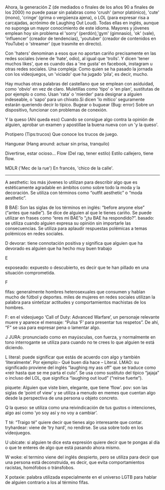 Ahora, la generación Z (de mediados o finales de los años 90 a finales de los 2000) no puede pasar sin palabras como 'crush' (amor platónico), 'cute' (mono), 'cringe' (grima o vergüenza ajena), o LOL (para expresar risa a carcajadas, acrónimo de Laughing Out Loud). Todas ellas en inglés, aunque no suponga un mayor conocimiento de este idioma. Mayores y jóvenes emplean hoy sin problema el 'sorry' (perdón),'gym' (gimnasio), 'ok' (vale), 'influencer' (creador de tendencias), 'youtuber' (creador de contenidos en YouTube) o 'streamer' (que trasmite en directo).

Con 'haters' denominan a esos que no aportan cariño precisamente en las redes sociales (viene de 'hate', odio), al igual que 'trolls'. Y dicen 'tener muchos likes', que es cuando das a 'me gusta' en facebook, instagram u otras redes sociales. Una compleja:  Como quien se ha pasado la jornada con los videojuegos, un 'viciado' que ha jugado 'pila', es decir, mucho.

Hay muchas otras palabras del castellano que se emplean con asiduidad, como 'obvio' en vez de claro. Muletillas como 'tipo' o 'en plan', sustitutas de por ejemplo o como. Usan 'rata' o 'mierder' para designar a alguien indeseable, o 'sapo' para un chivato.Si dicen 'lo mítico' seguramente estarán queriendo decir lo típico. 
Bugear o buguear (Bug: error) Sobre un dispositivo, funcionar con problemas de conexión.

Y la queso (Ahí queda eso) Cuando se consigue algo contra la opinión de alguien, aprobar un examen y apostillae la buena nueva con un 'y la queso'.

Protipero (Tips:trucos) Que conoce los trucos de juego.

Hanguear (Hang around: actuar sin prisa, tranquilo)

Divertirse, estar ocioso...
Flow (Del rap, tener estilo) Estilo callejero, tiene flow.

MDLR ('Mec de la rue') En francés, 'chico de la calle'.

---


A
aesthetic: los más jóvenes lo utilizan para describir algo que es estéticamente agradable en ámbitos como sobre todo la moda y la decoración. Se utiliza con términos como “outfit aesthetic” o “moda aesthetic”.
 

B
BAE: Son las siglas de los términos en inglés: “before anyone else” (“antes que nadie”). Se dice de alguien al que le tienes cariño. Se puede utilizar en frases como “eres mi BAE”o “¿tu BAE ha respondido?”.
basado: se utiliza cuando alguien expresa su opinión sin importarle las consecuencias. Se utiliza para aplaudir respuestas polémicas a temas polémicos en redes sociales.


 

D
devorar: tiene connotación positiva y significa que alguien que ha devorado es alguien que ha hecho muy buen trabajo
 

E

exposeado: expuesto o descubierto, es decir que te han pillado en una situación comprometida.
 

F

fifas: generalmente hombres heterosexuales que consumen y hablan mucho de fútbol y deportes. miles de mujeres en redes sociales utilizan la palabra para sintetizar actitudes y comportamientos machistas de los hombres.


F: en el videojuego ‘Call of Duty: Advanced Warfare’, un personaje relevante muere y aparece el mensaje: “Pulsa ‘F’ para presentar tus respetos”. De ahí, “F” se usa para expresar pena o lamentar algo.

 

 

J
JURA: pronunciado como en mayúsculas, con fuerza, y normalmente en tono interrogante se utiliza para cuando no te crees lo que alguien te está diciendo.
 

L
literal: puede significar que estás de acuerdo con algo y también ‘literalmente’. Por ejemplo:- Qué buen día hace – Literal.
LMAO: su significado proviene del inglés “laughing my ass off” que se traduce como «reír hasta que se me parta el culo”. Se usa como sustituto del típico “jajaja” o incluso del LOL, que significa “laughing out loud” (“reírse fuerte”).
 

piquete: Alguien que viste bien, elegante, que tiene ‘flow’.
pov: son las siglas de ‘point of view’ y se utiliza a menudo en memes que cuentan algo desde la perspectiva de una persona u objeto concreto.

Q
la queso: se utiliza como una reivindicación de tus gustos o intenciones, algo así como ‘yo soy así y no voy a cambiar’.
 

T
té: “Traigo té” quiere decir que tienes algo interesante que contar.
tryhardear: viene de ‘try hard’, no rendirse. Se usa sobre todo en los videojuegos.
 

U
ubícate: si alguien te dice esta expresión quiere decir que te pongas al día o que te enteres de algo que está pasando ahora mismo.
 

W
woke: el termino viene del inglés despierto, pero se utiliza para decir que una persona está deconstruida, es decir, que evita comportamientos racistas, homófobos o tránsfobos.
 

X
potaxie: palabra utilizada especialmente en el universo LGTB para hablar de alguien contrario a los al término fifas.

